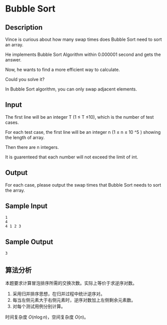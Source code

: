 # Bubble Sort

## Description

Vince is curious about how many swap times does Bubble Sort need to sort an array.

He implements Bubble Sort Algorithm within 0.000001 second and gets the answer.

Now, he wants to find a more efficient way to calculate.

Could you solve it?

In Bubble Sort algorithm, you can only swap adjacent elements.

## Input

The first line will be an integer T (1 ≤ T ≤10), which is the number of test cases.

For each test case, the first line will be an integer n (1 ≤ n ≤ 10 ^5 ) showing the length of array.

Then there are n integers.

It is guarenteed that each number will not exceed the limit of int.

## Output

For each case, please output the swap times that Bubble Sort needs to sort the array.

## Sample Input

``` log
1
4
4 1 2 3
```

## Sample Output

``` log
3
```

## 算法分析

本题要求计算冒泡排序所需的交换次数。实际上等价于求逆序对数。

1. 采用归并排序思想，在归并过程中统计逆序对。
2. 每当左侧元素大于右侧元素时，逆序对数加上左侧剩余元素数。
3. 对每个测试用例分别计算。

时间复杂度 $O(n \log n)$，空间复杂度 $O(n)$。
